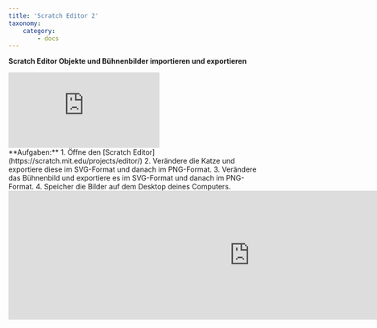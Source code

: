 ```yaml
---
title: 'Scratch Editor 2'
taxonomy:
    category:
        - docs
---
```


**Scratch Editor Objekte und Bühnenbilder importieren und exportieren** 

<div class="video-container-wrapper"><div class='video-container'><iframe src='https://www.youtube.com/embed/HLNveHrQtDA'  frameborder='0' allowfullscreen></iframe></div></div>
**Aufgaben:**
1. Öffne den [Scratch Editor](https://scratch.mit.edu/projects/editor/)
2. Verändere die Katze und exportiere diese im SVG-Format und danach im PNG-Format.
3. Verändere das Bühnenbild und exportiere es im SVG-Format und danach im PNG-Format.
4. Speicher die Bilder auf dem Desktop deines Computers.


<iframe src="https://lernplattform.mebis.bayern.de/mod/hvp/embed.php?id=13458991" width="958" height="256" frameborder="0" allowfullscreen="allowfullscreen"></iframe><script src="https://lernplattform.mebis.bayern.de/mod/hvp/library/js/h5p-resizer.js" charset="UTF-8"></script>